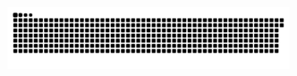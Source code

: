 <picture>
  <source media="(prefers-color-scheme: dark)" srcset="https://raw.githubusercontent.com/MarineHakobyan/MarineHakobyan/32623bbf2611b7d1d6f39f72dd6ba9c17551ada3/github-contribution-grid-snake-dark.svg" />
  <source media="(prefers-color-scheme: light)" srcset="https://raw.githubusercontent.com/MarineHakobyan/MarineHakobyan/32623bbf2611b7d1d6f39f72dd6ba9c17551ada3/github-contribution-grid-snake.svg" />
  <img alt="github-snake" src="https://raw.githubusercontent.com/MarineHakobyan/MarineHakobyan/32623bbf2611b7d1d6f39f72dd6ba9c17551ada3/github-contribution-grid-snake-dark.svg" />
</picture>
